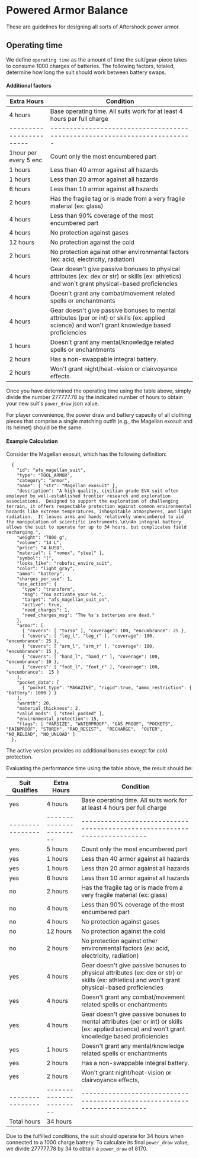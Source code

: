 # Powered Armor Balance

These are guidelines for designing all sorts of Aftershock power armor.

## Operating time 

We define `operating time` as the amount of time the suit/gear-piece takes to consume 1000 charges of batteries. The following factors, totaled, determine how long the suit should work between battery swaps.


#### Additional factors
 |      Extra Hours      |     Condition                                                           | 
 |-----------------------|-------------------------------------------------------------------------|
 |        4 hours        | Base operating time. All suits work for at least 4 hours per full charge |
 |-----------------------|-------------------------------------------------------------------------|
 | 1hour per every 5 enc | Count only the most encumbered part                                     |
 |        1 hours        | Less than 40 armor against all hazards                                  |
 |        1 hours        | Less than 20 armor against all hazards                                  |
 |        6 hours        | Less than 10 armor against all hazards                                  |
 |        2 hours        | Has the fragile tag or is made from a very fragile material (ex: glass) |
 |        4 hours        | Less than 90% coverage of the most encumbered part                      |
 |        4 hours        | No protection against gases                                             |
 |        12 hours       | No protection against the cold                                          |
 |        2 hours        | No protection against other environmental factors (ex: acid, electricity, radiation)  |
 |        4 hours        | Gear doesn't give passive bonuses to physical attributes (ex: dex or str) or skills (ex: athletics) and won't grant physical-based proficiencies|
 |        4 hours        | Doesn't grant any combat/movement related spells or enchantments         |
 |        4 hours        | Gear doesn't give passive bonuses to mental attributes (per or int) or skills (ex: applied science) and won't grant knowledge based proficiencies |
 |        1 hours        | Doesn't grant any mental/knowledge related spells or enchantments        |
 |        2 hours        | Has a non-swappable integral battery.                                   |
 |        2 hours        | Won't grant night/heat-vision or clairvoyance effects.                   |

Once you have determined the operating time using the table above, simply divide the number 277777.78 by the indicated number of hours to obtain your new suit's `power_draw` json value.

For player convenience, the power draw and battery capacity of all clothing pieces that comprise a single matching outfit (e.g., the Magellan exosuit and its helmet) should be the same. 

#### Example Calculation

Consider the Magellan exosuit, which has the following definition:
```
  {
    "id": "afs_magellan_suit",
    "type": "TOOL_ARMOR",
    "category": "armor",
    "name": { "str": "Magellan exosuit" },
    "description": "A high-quality, civilian grade EVA suit often employed by well-established frontier research and exploration associations.  Designed to support the exploration of challenging terrain, it offers respectable protection against common environmental hazards like extreme temperatures, inhospitable atmospheres, and light radiation.  It leaves arms and hands relatively unencumbered to aid the manipulation of scientific instruments.\n\nAn integral battery allows the suit to operate for up to 34 hours, but complicates field recharging.",
    "weight": "7800 g",
    "volume": "14 L",
    "price": "4 kUSD",
    "material": [ "nomex", "steel" ],
    "symbol": "[",
    "looks_like": "robofac_enviro_suit",
    "color": "light_gray",
    "ammo": "battery",
    "charges_per_use": 1,
    "use_action": {
      "type": "transform",
      "msg": "You activate your %s.",
      "target": "afs_magellan_suit_on",
      "active": true,
      "need_charges": 1,
      "need_charges_msg": "The %s's batteries are dead."
    },
    "armor": [
      { "covers": [ "torso" ], "coverage": 100, "encumbrance": 25 },
      { "covers": [ "leg_l", "leg_r" ], "coverage": 100, "encumbrance": 25 },
      { "covers": [ "arm_l", "arm_r" ], "coverage": 100, "encumbrance": 15 },
      { "covers": [ "hand_l", "hand_r" ], "coverage": 100, "encumbrance": 10 },
      { "covers": [ "foot_l", "foot_r" ], "coverage": 100, "encumbrance":  15 }
    ],
    "pocket_data": [
      { "pocket_type": "MAGAZINE", "rigid":true, "ammo_restriction": { "battery": 1000 } }
    ],
    "warmth": 20,
    "material_thickness": 2,
    "valid_mods": [ "steel_padded" ],
    "environmental_protection": 15,
    "flags": [ "VARSIZE", "WATERPROOF", "GAS_PROOF", "POCKETS", "RAINPROOF", "STURDY", "RAD_RESIST",  "RECHARGE",  "OUTER", "NO_RELOAD", "NO_UNLOAD" ]
  },

```
The active version provides no additional bonuses except for cold protection.

Evaluating the performance time using the table above, the result should be:

| Suit Qualifies |      Extra Hours      |     Condition                                                           | 
|----------------|-----------------------|-------------------------------------------------------------------------|
|      yes       |        4 hours        | Base operating time. All suits work for at least 4 hours per full charge |
|----------------|-----------------------|-------------------------------------------------------------------------|
|      yes       |        5 hours        | Count only the most encumbered part                                     |
|      yes       |        1 hours        | Less than 40 armor against all hazards                                  |
|      yes       |        1 hours        | Less than 20 armor against all hazards                                  |
|      yes       |        6 hours        | Less than 10 armor against all hazards                                  |
|      no        |        2 hours        | Has the fragile tag or is made from a very fragile material (ex: glass) |
|      no        |        4 hours        | Less than 90% coverage of the most encumbered part                      |
|      no        |        4 hours        | No protection against gases                                             |
|      no        |        12 hours       | No protection against the cold                                          |
|      no        |        2 hours        | No protection against other environmental factors (ex: acid, electricity, radiation)  |
|      yes       |        4 hours        |Gear doesn't give passive bonuses to physical attributes (ex: dex or str) or skills (ex: athletics) and won't grant physical-based proficiencies|
|      yes       |        4 hours        | Doesn't grant any combat/movement related spells or enchantments         |
|      yes       |        4 hours        | Gear doesn't give passive bonuses to mental attributes (per or int) or skills (ex: applied science) and won't grant knowledge based proficiencies  |
|      yes       |        1 hours        | Doesn't grant any mental/knowledge related spells or enchantments        |
|      yes       |        2 hours        | Has a non-swappable integral battery.                                   |
|      yes       |        2 hours        | Won't grant night/heat-vision or clairvoyance effects,                  |
|----------------|-----------------------|-------------------------------------------------------------------------|
| Total hours    |       34 hours        |                                                                         |

Due to the fulfilled conditions, the suit should operate for 34 hours when connected to a 1000 charge battery. To calculate its final `power_draw` value, we divide 277777.78 by 34 to obtain a `power_draw` of 8170.